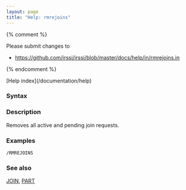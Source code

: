 ```yaml
---
layout: page
title: "Help: rmrejoins"
---
```


{% comment %}

Please submit changes to
- https://github.com/irssi/irssi/blob/master/docs/help/in/rmrejoins.in


{% endcomment %}
<nav markdown="1">
[Help index](/documentation/help)
</nav>

### Syntax ###


### Description ###

Removes all active and pending join requests.

### Examples ###

    /RMREJOINS

### See also ###
[JOIN](/documentation/help/join), [PART](/documentation/help/part)

